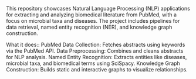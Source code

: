 This repository showcases Natural Language Processing (NLP) applications for extracting and analyzing biomedical literature from PubMed, with a focus on microbial taxa and diseases. The project includes pipelines for data retrieval, named entity recognition (NER), and knowledge graph construction.

What it does::
PubMed Data Collection: Fetches abstracts using keywords via the PubMed API.
Data Preprocessing: Combines and cleans abstracts for NLP analysis.
Named Entity Recognition: Extracts entities like diseases, microbial taxa, and biomedical terms using SciSpacy.
Knowledge Graph Construction: Builds static and interactive graphs to visualize relationships.
